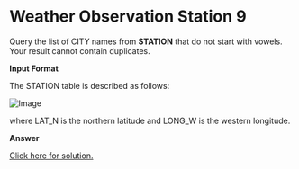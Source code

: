 # Weather Observation Station 9

Query the list of CITY names from **STATION** that do not start with vowels. Your result cannot contain duplicates.

**Input Format**

The STATION table is described as follows:

![Image](https://s3.amazonaws.com/hr-challenge-images/9336/1449345840-5f0a551030-Station.jpg)

where LAT_N is the northern latitude and LONG_W is the western longitude.


**Answer**

[Click here for solution.](https://github.com/Autumn-grass/hackerrank_sql_practice/blob/master/Easy/Basic%20selection/A14.sql)
